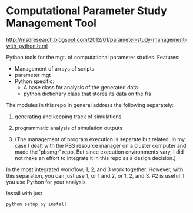 Computational Parameter Study Management Tool
====

http://msdresearch.blogspot.com/2012/01/parameter-study-management-with-python.html


Python tools for the mgt. of computational parameter studies.
Features:
* Management of arrays of scripts
* parameter mgt
* Python specific: 
   - A base class for analysis of the generated data 
   - python dictionary class that stores its data on the f/s

The modules in this repo in general address the following separately:

1. generating and keeping track of simulations

2. programmatic analysis of simulation outputs

3. (The management of program execution is separate but related. In my case I dealt with the PBS resource manager on a cluster computer and made the 'pbsmgr' repo. But since execution environments vary, I did not make an effort to integrate it in this repo as a design decision.)

In the most integrated workflow, 1, 2, and 3 work together. However, with this separation, you can just use 1, or 1 and 2, or 1, 2, and 3. #2 is useful if you use Python for your analysis.


Install with just

    python setup.py install

